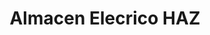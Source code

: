 ---
title: "Almacen Elecrico HAZ"
url: /guayaquil/almacen-elecrico-haz-luis-urdaneta-f/
shop: eléctrico
---